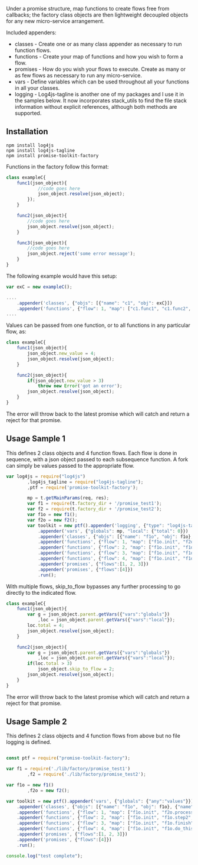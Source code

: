 
Under a promise structure, map functions to create flows free from callbacks; the factory class objects are then lightweight decoupled objects for any new micro-service arrangement.

Included appenders:

* classes - Create one or as many class appender as necessary to run function flows.
* functions - Create your map of functions and how you wish to form a flow.
* promises - How do you wish your flows to execute. Create as many or as few flows as necessary to run any micro-service.
* vars - Define variables which can be used throughout all your functions in all your classes.
* logging - Log4js-tagline is another one of my packages and I use it in the samples below. It now incorporates stack_utils to find the file stack information without explicit references, although both methods are supported.

Installation
---------
```
npm install log4js
npm install log4js-tagline
npm install promise-toolkit-factory

```

Functions in the factory follow this format:

```javascript
class exampleC{
	func1(json_object){
			//code goes here
			json_object.resolve(json_object);
		});
	}

	func2(json_object){
		//code goes here
		json_object.resolve(json_object);
	}

	func3(json_object){
		//code goes here
		json_object.reject('some error message');
	}
}
```

The following example would have this setup:

```javascript
var exC = new exampleC();

....
	.appender('classes', {"objs": [{"name": "c1", "obj": exC}])
	.appender('functions', {"flow": 1, "map": ["c1.func1", "c1.func2", "c1.func3"]})
....
```

Values can be passed from one function, or to all functions in any particular flow, as:

```javascript
class exampleC{
	func1(json_object){
		json_object.new_value = 4;
		json_object.resolve(json_object);
	}

	func2(json_object){
		if(json_object.new_value > 3)
			throw new Error('got an error');
		json_object.resolve(json_object);
	}
}
```

The error will throw back to the latest promise which will catch and return a reject for that promise.

## Usage Sample 1

This defines 2 class objects and 4 function flows. Each flow is done in sequence, with a json object passed to each subsequence function. A fork can simply be values passed to the appropriate flow.

```js
var log4js = require("log4js")
		,log4js_tagline = require("log4js-tagline");
		,ptf = require('promise-toolkit-factory');

		mp = t.getMainParams(req, res);
		var f1 = require(t.factory_dir + '/promise_test1');
		var f2 = require(t.factory_dir + '/promise_test2');
		var f1o = new f1();
		var f2o = new f2();
		var toolkit = new ptf().appender('logging', {"type": "log4js-tagline", "log": t.log, "logger": t.logger})
			.appender('vars', {"globals": mp, "local": {"total": 0}})
			.appender('classes', {"objs": [{"name": "f1o", "obj": f1o}, {"name": "f2o", "obj": f2o}]})
			.appender('functions', {"flow": 1, "map": ["f1o.init", "f2o.process", "f1o.step1", "f1o.step4", "f2o.set_init_opts"]})
			.appender('functions', {"flow": 2, "map": ["f1o.init", "f1o.step2", "f1o.step5"]})
			.appender('functions', {"flow": 3, "map": ["f1o.init", "f1o.finish"]})
			.appender('functions', {"flow": 4, "map": ["f1o.init", "f1o.do_this"]})
			.appender('promises', {"flows":[1, 2, 3]})
			.appender('promises', {"flows":[4]})
			.run();
```		

With multiple flows, skip_to_flow bypasses any further processing to go directly to the indicated flow. 

```js
class exampleC{
	func1(json_object){
		var g = json_object.parent.getVars({"vars":"globals"})
			,loc = json_object.parent.getVars({"vars":"local"});
		loc.total = 4;
		json_object.resolve(json_object);
	}

	func2(json_object){
		var g = json_object.parent.getVars({"vars":"globals"})
			,loc = json_object.parent.getVars({"vars":"local"});
		if(loc.total > 3)
			json_object.skip_to_flow = 2;
		json_object.resolve(json_object);
	}
}
```		

The error will throw back to the latest promise which will catch and return a reject for that promise.
		

## Usage Sample 2

This defines 2 class objects and 4 function flows from above but no file logging is defined. 

```js

const ptf = require("promise-toolkit-factory");

var f1 = require('./lib/factory/promise_test1')
		,f2 = require('./lib/factory/promise_test2');

var f1o = new f1()
		,f2o = new f2();

var toolkit = new ptf().appender('vars', {"globals": {"any":"values"}})
	.appender('classes', {"objs": [{"name": "f1o", "obj": f1o}, {"name": "f2o", "obj": f2o}]})
	.appender('functions', {"flow": 1, "map": ["f1o.init", "f2o.process", "f1o.step1", "f1o.step4", "f2o.set_init_opts"]})
	.appender('functions', {"flow": 2, "map": ["f1o.init", "f1o.step2", "f1o.step5"]})
	.appender('functions', {"flow": 3, "map": ["f1o.init", "f1o.finish"]})
	.appender('functions', {"flow": 4, "map": ["f1o.init", "f1o.do_this"]})
	.appender('promises', {"flows":[1, 2, 3]})
	.appender('promises', {"flows":[4]})
	.run();

console.log("test complete");

```		
